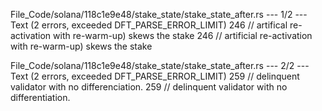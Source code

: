 File_Code/solana/118c1e9e48/stake_state/stake_state_after.rs --- 1/2 --- Text (2 errors, exceeded DFT_PARSE_ERROR_LIMIT)
246             //    artifical re-activation with re-warm-up) skews the stake                                                                               246             //    artificial re-activation with re-warm-up) skews the stake

File_Code/solana/118c1e9e48/stake_state/stake_state_after.rs --- 2/2 --- Text (2 errors, exceeded DFT_PARSE_ERROR_LIMIT)
259             //    delinquent validator with no differenciation.                                                                                          259             //    delinquent validator with no differentiation.

